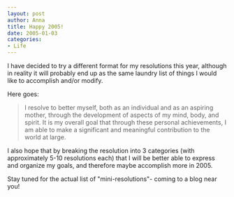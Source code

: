 ```yaml
--- 
layout: post
author: Anna
title: Happy 2005!
date: 2005-01-03
categories: 
- Life
---
```


I have decided to try a different format for my resolutions this year, although in reality it will probably end up as the same laundry list of things I would like to accomplish and/or modify.

Here goes:

> I resolve to better myself, both as an individual and as an aspiring mother, through the development of aspects of my mind, body, and spirit. It is my overall goal that through these personal achievements, I am able to make a significant and meaningful contribution to the world at large. 

I also hope that by breaking the resolution into 3 categories (with approximately 5-10 resolutions each) that I will be better able to express and organize my goals, and therefore maybe accomplish more in 2005.

Stay tuned for the actual list of "mini-resolutions"- coming to a blog near you!

